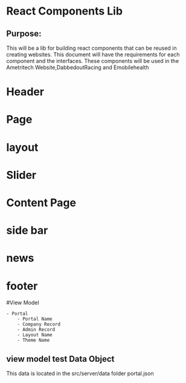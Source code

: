 # React Components Lib 

## Purpose:
This will be a lib for building react components that can be reused in creating websites. This document will have the requirements for each component and the interfaces. These components will be used in the Ametritech Website,DabbedoutRacing and Emobilehealth 

# Header

# Page

# layout

# Slider

# Content Page

# side bar

# news

# footer


#View Model

	- Portal
		- Portal Name
		- Company Record
		- Admin Record
		- Layout Name
		- Theme Name

## view model test Data Object
This data is located in the src/server/data folder portal.json
